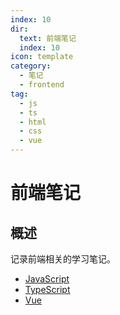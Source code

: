 ```yaml
---
index: 10
dir:
  text: 前端笔记
  index: 10
icon: template
category:
  - 笔记
  - frontend
tag:
  - js
  - ts
  - html
  - css
  - vue
---
```


# 前端笔记

## 概述

记录前端相关的学习笔记。

- [JavaScript](./js/)
- [TypeScript](./ts/)
- [Vue](./vue/)

<!-- more -->
